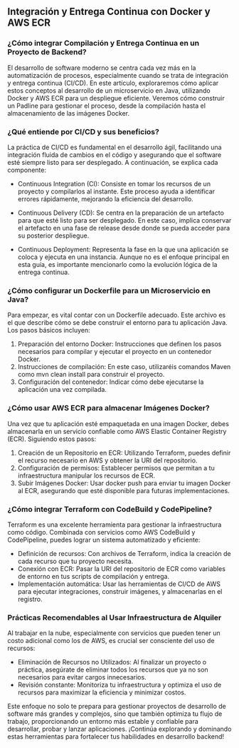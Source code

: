 <h2 align="left"> Integración y Entrega Continua con Docker y AWS ECR </h2>

<h3 align="left"> ¿Cómo integrar Compilación y Entrega Continua en un Proyecto de Backend? </h3>

<p align="left"> El desarrollo de software moderno se centra cada vez más en la automatización de procesos, especialmente cuando se trata de integración y entrega continua (CI/CD). En este artículo, exploraremos cómo aplicar estos conceptos al desarrollo de un microservicio en Java, utilizando Docker y AWS ECR para un despliegue eficiente. Veremos cómo construir un Padline para gestionar el proceso, desde la compilación hasta el almacenamiento de las imágenes Docker. </p>

<h3 align="left"> ¿Qué entiende por CI/CD y sus beneficios? </h3>

<p align="left"> La práctica de CI/CD es fundamental en el desarrollo ágil, facilitando una integración fluida de cambios en el código y asegurando que el software esté siempre listo para ser desplegado. A continuación, se explica cada componente:

* Continuous Integration (CI): Consiste en tomar los recursos de un proyecto y compilarlos al instante. Este proceso ayuda a identificar errores rápidamente, mejorando la eficiencia del desarrollo.

* Continuous Delivery (CD): Se centra en la preparación de un artefacto para que esté listo para ser desplegado. En este caso, implica conservar el artefacto en una fase de release desde donde se pueda acceder para su posterior despliegue.

* Continuous Deployment: Representa la fase en la que una aplicación se coloca y ejecuta en una instancia. Aunque no es el enfoque principal en esta guía, es importante mencionarlo como la evolución lógica de la entrega continua.</p>

<h3 align="left"> ¿Cómo configurar un Dockerfile para un Microservicio en Java? </h3>

<p align="left"> Para empezar, es vital contar con un Dockerfile adecuado. Este archivo es el que describe cómo se debe construir el entorno para tu aplicación Java. Los pasos básicos incluyen:

1. Preparación del entorno Docker: Instrucciones que definen los pasos necesarios para compilar y ejecutar el proyecto en un contenedor Docker.
2. Instrucciones de compilación: En este caso, utilizaréis comandos Maven como mvn clean install para construir el proyecto.
3. Configuración del contenedor: Indicar cómo debe ejecutarse la aplicación una vez compilada.</p>

<h3 align="left"> ¿Cómo usar AWS ECR para almacenar Imágenes Docker? </h3>

<p align="left"> Una vez que tu aplicación esté empaquetada en una imagen Docker, debes almacenarla en un servicio confiable como AWS Elastic Container Registry (ECR). Siguiendo estos pasos:

1. Creación de un Repositorio en ECR: Utilizando Terraform, puedes definir el recurso necesario en AWS y obtener la URI del repositorio.
2. Configuración de permisos: Establecer permisos que permitan a tu infraestructura manipular los recursos de ECR.
3. Subir Imágenes Docker: Usar docker push para enviar tu imagen Docker al ECR, asegurando que esté disponible para futuras implementaciones. </p>

<h3 align="left"> ¿Cómo integrar Terraform con CodeBuild y CodePipeline? </h3>

<p align="left"> Terraform es una excelente herramienta para gestionar la infraestructura como código. Combinada con servicios como AWS CodeBuild y CodePipeline, puedes lograr un sistema automatizado y eficiente:

* Definición de recursos: Con archivos de Terraform, indica la creación de cada recurso que tu proyecto necesita.
* Conexión con ECR: Pasar la URI del repositorio de ECR como variables de entorno en tus scripts de compilación y entrega.
* Implementación automática: Usar las herramientas de CI/CD de AWS para ejecutar integraciones, construir imágenes, y almacenarlas en el registro.</p>

<h3 align="left"> Prácticas Recomendables al Usar Infraestructura de Alquiler </h3>

<p align="left"> Al trabajar en la nube, especialmente con servicios que pueden tener un costo adicional como los de AWS, es crucial ser consciente del uso de recursos:

* Eliminación de Recursos no Utilizados: Al finalizar un proyecto o práctica, asegúrate de eliminar todos los recursos que ya no son necesarios para evitar cargos innecesarios.
* Revisión constante: Monitoriza tu infraestructura y optimiza el uso de recursos para maximizar la eficiencia y minimizar costos.

Este enfoque no solo te prepara para gestionar proyectos de desarrollo de software más grandes y complejos, sino que también optimiza tu flujo de trabajo, proporcionando un entorno más estable y confiable para desarrollar, probar y lanzar aplicaciones. ¡Continúa explorando y dominando estas herramientas para fortalecer tus habilidades en desarrollo backend! </p> 
